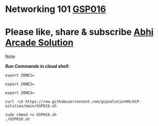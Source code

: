 # Networking 101 [GSP016](https://www.cloudskillsboost.google/focuses/1743?catalog_rank=%7B%22rank%22%3A1%2C%22num_filters%22%3A0%2C%22has_search%22%3Atrue%7D&parent=catalog&search_id=32379118)

# Please like, share & subscribe [Abhi Arcade Solution](https://www.youtube.com/channel/UCkk4rjC0a82NRW9nQMohjyQ)

> [!NOTE]
> ***Run Commands in cloud shell:***

```
export ZONE1=
```
```
export ZONE2=
```
```
export ZONE3=
```
```
curl -LO https://raw.githubusercontent.com/gcpsolution99/GCP-solution/main/GSP016.sh

sudo chmod +x GSP016.sh
./GSP016.sh
```

